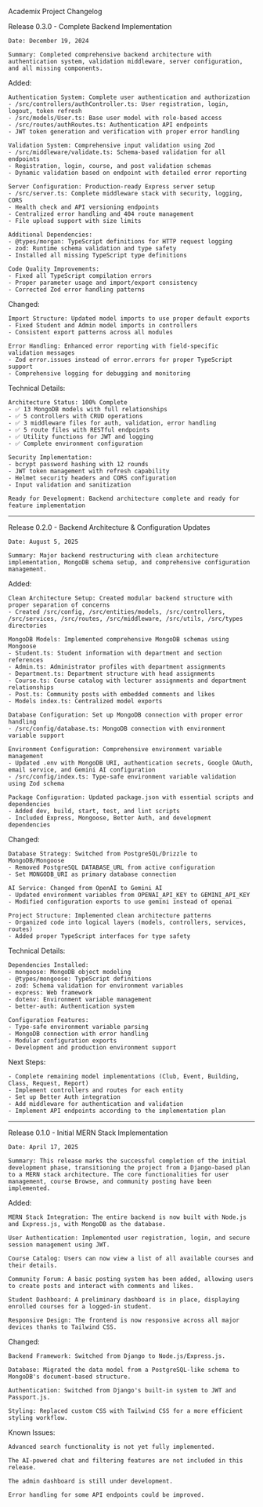 Academix Project Changelog

Release 0.3.0 - Complete Backend Implementation

    Date: December 19, 2024

    Summary: Completed comprehensive backend architecture with authentication system, validation middleware, server configuration, and all missing components.

Added:

    Authentication System: Complete user authentication and authorization
    - /src/controllers/authController.ts: User registration, login, logout, token refresh
    - /src/models/User.ts: Base user model with role-based access
    - /src/routes/authRoutes.ts: Authentication API endpoints
    - JWT token generation and verification with proper error handling

    Validation System: Comprehensive input validation using Zod
    - /src/middleware/validate.ts: Schema-based validation for all endpoints
    - Registration, login, course, and post validation schemas
    - Dynamic validation based on endpoint with detailed error reporting

    Server Configuration: Production-ready Express server setup
    - /src/server.ts: Complete middleware stack with security, logging, CORS
    - Health check and API versioning endpoints
    - Centralized error handling and 404 route management
    - File upload support with size limits

    Additional Dependencies:
    - @types/morgan: TypeScript definitions for HTTP request logging
    - zod: Runtime schema validation and type safety
    - Installed all missing TypeScript type definitions

    Code Quality Improvements:
    - Fixed all TypeScript compilation errors
    - Proper parameter usage and import/export consistency
    - Corrected Zod error handling patterns

Changed:

    Import Structure: Updated model imports to use proper default exports
    - Fixed Student and Admin model imports in controllers
    - Consistent export patterns across all modules

    Error Handling: Enhanced error reporting with field-specific validation messages
    - Zod error.issues instead of error.errors for proper TypeScript support
    - Comprehensive logging for debugging and monitoring

Technical Details:

    Architecture Status: 100% Complete
    - ✅ 13 MongoDB models with full relationships
    - ✅ 5 controllers with CRUD operations
    - ✅ 3 middleware files for auth, validation, error handling
    - ✅ 5 route files with RESTful endpoints
    - ✅ Utility functions for JWT and logging
    - ✅ Complete environment configuration

    Security Implementation:
    - bcrypt password hashing with 12 rounds
    - JWT token management with refresh capability
    - Helmet security headers and CORS configuration
    - Input validation and sanitization

    Ready for Development: Backend architecture complete and ready for feature implementation

---

Release 0.2.0 - Backend Architecture & Configuration Updates

    Date: August 5, 2025

    Summary: Major backend restructuring with clean architecture implementation, MongoDB schema setup, and comprehensive configuration management.

Added:

    Clean Architecture Setup: Created modular backend structure with proper separation of concerns
    - Created /src/config, /src/entities/models, /src/controllers, /src/services, /src/routes, /src/middleware, /src/utils, /src/types directories

    MongoDB Models: Implemented comprehensive MongoDB schemas using Mongoose
    - Student.ts: Student information with department and section references
    - Admin.ts: Administrator profiles with department assignments
    - Department.ts: Department structure with head assignments
    - Course.ts: Course catalog with lecturer assignments and department relationships
    - Post.ts: Community posts with embedded comments and likes
    - Models index.ts: Centralized model exports

    Database Configuration: Set up MongoDB connection with proper error handling
    - /src/config/database.ts: MongoDB connection with environment variable support

    Environment Configuration: Comprehensive environment variable management
    - Updated .env with MongoDB URI, authentication secrets, Google OAuth, email service, and Gemini AI configuration
    - /src/config/index.ts: Type-safe environment variable validation using Zod schema

    Package Configuration: Updated package.json with essential scripts and dependencies
    - Added dev, build, start, test, and lint scripts
    - Included Express, Mongoose, Better Auth, and development dependencies

Changed:

    Database Strategy: Switched from PostgreSQL/Drizzle to MongoDB/Mongoose
    - Removed PostgreSQL DATABASE_URL from active configuration
    - Set MONGODB_URI as primary database connection

    AI Service: Changed from OpenAI to Gemini AI
    - Updated environment variables from OPENAI_API_KEY to GEMINI_API_KEY
    - Modified configuration exports to use gemini instead of openai

    Project Structure: Implemented clean architecture patterns
    - Organized code into logical layers (models, controllers, services, routes)
    - Added proper TypeScript interfaces for type safety

Technical Details:

    Dependencies Installed:
    - mongoose: MongoDB object modeling
    - @types/mongoose: TypeScript definitions
    - zod: Schema validation for environment variables
    - express: Web framework
    - dotenv: Environment variable management
    - better-auth: Authentication system

    Configuration Features:
    - Type-safe environment variable parsing
    - MongoDB connection with error handling
    - Modular configuration exports
    - Development and production environment support

Next Steps:

    - Complete remaining model implementations (Club, Event, Building, Class, Request, Report)
    - Implement controllers and routes for each entity
    - Set up Better Auth integration
    - Add middleware for authentication and validation
    - Implement API endpoints according to the implementation plan

---

Release 0.1.0 - Initial MERN Stack Implementation

    Date: April 17, 2025

    Summary: This release marks the successful completion of the initial development phase, transitioning the project from a Django-based plan to a MERN stack architecture. The core functionalities for user management, course Browse, and community posting have been implemented.

Added:

    MERN Stack Integration: The entire backend is now built with Node.js and Express.js, with MongoDB as the database.

    User Authentication: Implemented user registration, login, and secure session management using JWT.

    Course Catalog: Users can now view a list of all available courses and their details.

    Community Forum: A basic posting system has been added, allowing users to create posts and interact with comments and likes.

    Student Dashboard: A preliminary dashboard is in place, displaying enrolled courses for a logged-in student.

    Responsive Design: The frontend is now responsive across all major devices thanks to Tailwind CSS.

Changed:

    Backend Framework: Switched from Django to Node.js/Express.js.

    Database: Migrated the data model from a PostgreSQL-like schema to MongoDB's document-based structure.

    Authentication: Switched from Django's built-in system to JWT and Passport.js.

    Styling: Replaced custom CSS with Tailwind CSS for a more efficient styling workflow.

Known Issues:

    Advanced search functionality is not yet fully implemented.

    The AI-powered chat and filtering features are not included in this release.

    The admin dashboard is still under development.

    Error handling for some API endpoints could be improved.
